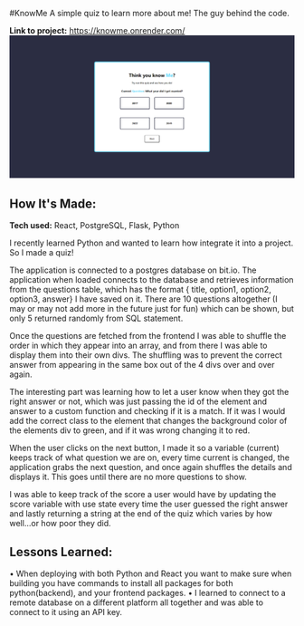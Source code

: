 #KnowMe
A simple quiz to learn more about me! The guy behind the code. 

**Link to project:** https://knowme.onrender.com/
![Screenshot](./client/src/assets/KnowMe.png)

## How It's Made:

**Tech used:** React, PostgreSQL, Flask, Python

I recently learned Python and wanted to learn how integrate it into a project. So I made a quiz!

The application is connected to a postgres database on bit.io.
The application when loaded connects to the database and retrieves information from the questions table, which has the format { title, option1, option2, option3, answer} I have saved on it.
There are 10 questions altogether (I may or may not add more in the future just for fun) which can be shown, but only 5 returned randomly from SQL statement.

Once the questions are fetched from the frontend I was able to shuffle the order in which they appear into an array, and from there I was able to display them into their own divs. The shuffling was to prevent the correct answer from appearing in the same box out of the 4 divs over and over again.

The interesting part was learning how to let a user know when they got the right answer or not, which was just passing the id of the element and answer to a custom function and checking if it is a match. If it was I would add the correct class to the element that changes the background color of the elements div to green, and if it was wrong changing it to red.

When the user clicks on the next button, I made it so a variable (current) keeps track of what question we are on, every time current is changed, the application grabs the next question, and once again shuffles the details and displays it. This goes until there are no more questions to show.

I was able to keep track of the score a user would have by updating the score variable with use state every time the user guessed the right answer and lastly returning a string at the end of the quiz which varies by how well...or how poor they did.

## Lessons Learned:
• When deploying with both Python and React you want to make sure when building you have commands to install all packages for both python(backend), and your frontend packages.
• I learned to connect to a remote database on a different platform all together and was able to connect to it using an API key. 


